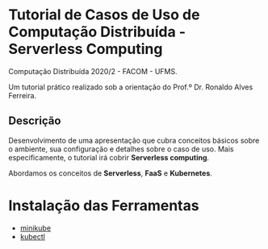 # Tutorial de Casos de Uso de Computação Distribuída - Serverless Computing

Computação Distribuída 2020/2 - FACOM - UFMS.

Um tutorial prático realizado sob a orientação do Prof.º Dr. Ronaldo Alves Ferreira.

## Descrição

Desenvolvimento de uma apresentação que cubra conceitos básicos sobre o ambiente, sua configuração e detalhes sobre o caso de uso. Mais especificamente, o tutorial irá cobrir **Serverless computing**.

Abordamos os conceitos de **Serverless**, **FaaS** e **Kubernetes**.

# Instalação das Ferramentas

- [minikube](https://minikube.sigs.k8s.io/docs/start/)
- [kubectl](https://kubernetes.io/docs/tasks/tools/install-kubectl/)
